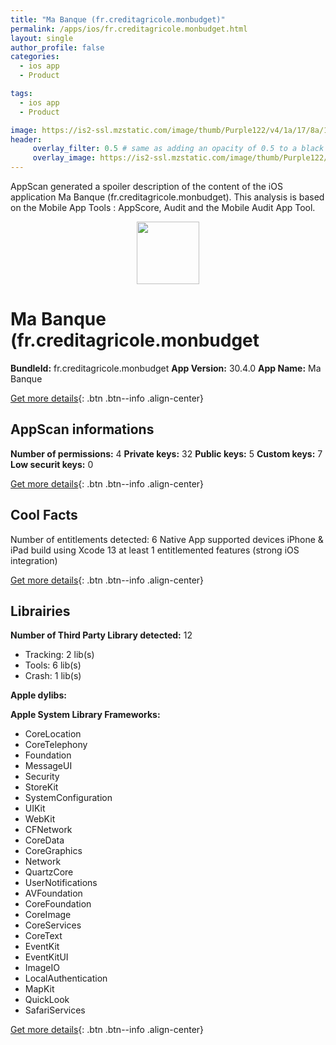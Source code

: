 ```yaml
---
title: "Ma Banque (fr.creditagricole.monbudget)"
permalink: /apps/ios/fr.creditagricole.monbudget.html
layout: single
author_profile: false
categories: 
  - ios app 
  - Product 

tags: 
  - ios app 
  - Product 

image: https://is2-ssl.mzstatic.com/image/thumb/Purple122/v4/1a/17/8a/1a178a49-b351-0a54-be26-b564cff65b10/AppIcon-1x_U007emarketing-0-10-0-85-220.png/512x512bb.jpg
header: 
     overlay_filter: 0.5 # same as adding an opacity of 0.5 to a black background
     overlay_image: https://is2-ssl.mzstatic.com/image/thumb/Purple122/v4/1a/17/8a/1a178a49-b351-0a54-be26-b564cff65b10/AppIcon-1x_U007emarketing-0-10-0-85-220.png/512x512bb.jpg
---
```

AppScan generated a spoiler description of the content of the iOS application Ma Banque (fr.creditagricole.monbudget). This analysis is based on the Mobile App Tools : AppScore, Audit and the Mobile Audit App Tool.

  
  
<div style="text-align: center;"><img src="https://is2-ssl.mzstatic.com/image/thumb/Purple122/v4/1a/17/8a/1a178a49-b351-0a54-be26-b564cff65b10/AppIcon-1x_U007emarketing-0-10-0-85-220.png/512x512bb.jpg" width="100" height="100"></div>  
  
# Ma Banque (fr.creditagricole.monbudget

**BundleId:** fr.creditagricole.monbudget
**App Version:** 30.4.0
**App Name:** Ma Banque


[Get more details](/pricing.html){: .btn .btn--info .align-center}  
  
## AppScan informations 

**Number of permissions:** 4
**Private keys:** 32
**Public keys:** 5
**Custom keys:** 7
**Low securit keys:** 0
  
[Get more details](/pricing.html){: .btn .btn--info .align-center}

## Cool Facts

Number of entitlements detected: 6
Native App
supported devices iPhone & iPad
build using Xcode 13
at least 1 entitlemented features (strong iOS integration)
  
[Get more details](/pricing.html){: .btn .btn--info .align-center}

## Librairies 
**Number of Third Party Library detected:** 12
- Tracking: 2 lib(s)
- Tools: 6 lib(s)
- Crash: 1 lib(s)

**Apple dylibs:**


**Apple System Library Frameworks:**
- CoreLocation
- CoreTelephony
- Foundation
- MessageUI
- Security
- StoreKit
- SystemConfiguration
- UIKit
- WebKit
- CFNetwork
- CoreData
- CoreGraphics
- Network
- QuartzCore
- UserNotifications
- AVFoundation
- CoreFoundation
- CoreImage
- CoreServices
- CoreText
- EventKit
- EventKitUI
- ImageIO
- LocalAuthentication
- MapKit
- QuickLook
- SafariServices


  
[Get more details](/pricing.html){: .btn .btn--info .align-center}

